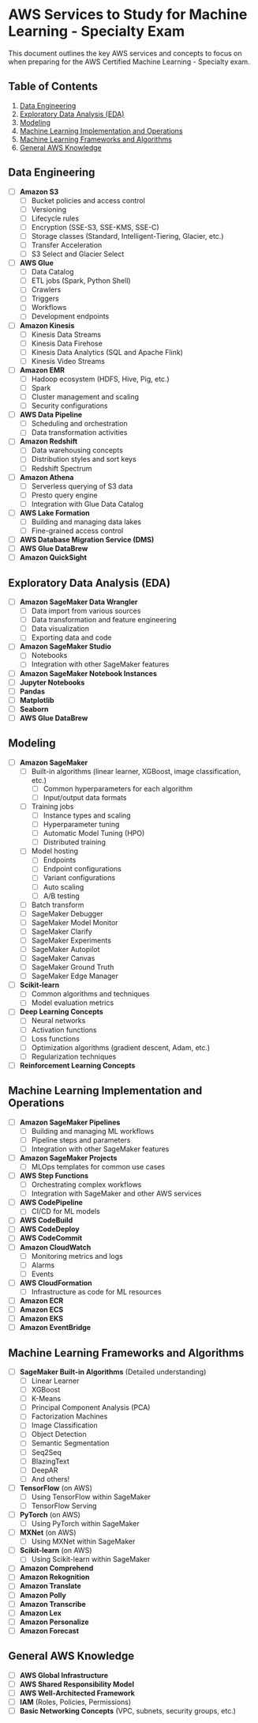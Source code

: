 # AWS Services to Study for Machine Learning - Specialty Exam

This document outlines the key AWS services and concepts to focus on when preparing for the AWS Certified Machine Learning - Specialty exam.

## Table of Contents

1.  [Data Engineering](#data-engineering)
2.  [Exploratory Data Analysis (EDA)](#exploratory-data-analysis-eda)
3.  [Modeling](#modeling)
4.  [Machine Learning Implementation and Operations](#machine-learning-implementation-and-operations)
5.  [Machine Learning Frameworks and Algorithms](#machine-learning-frameworks-and-algorithms)
6.  [General AWS Knowledge](#general-aws-knowledge)

## Data Engineering

- [ ] **Amazon S3**
  - [ ] Bucket policies and access control
  - [ ] Versioning
  - [ ] Lifecycle rules
  - [ ] Encryption (SSE-S3, SSE-KMS, SSE-C)
  - [ ] Storage classes (Standard, Intelligent-Tiering, Glacier, etc.)
  - [ ] Transfer Acceleration
  - [ ] S3 Select and Glacier Select
- [ ] **AWS Glue**
  - [ ] Data Catalog
  - [ ] ETL jobs (Spark, Python Shell)
  - [ ] Crawlers
  - [ ] Triggers
  - [ ] Workflows
  - [ ] Development endpoints
- [ ] **Amazon Kinesis**
  - [ ] Kinesis Data Streams
  - [ ] Kinesis Data Firehose
  - [ ] Kinesis Data Analytics (SQL and Apache Flink)
  - [ ] Kinesis Video Streams
- [ ] **Amazon EMR**
  - [ ] Hadoop ecosystem (HDFS, Hive, Pig, etc.)
  - [ ] Spark
  - [ ] Cluster management and scaling
  - [ ] Security configurations
- [ ] **AWS Data Pipeline**
  - [ ] Scheduling and orchestration
  - [ ] Data transformation activities
- [ ] **Amazon Redshift**
  - [ ] Data warehousing concepts
  - [ ] Distribution styles and sort keys
  - [ ] Redshift Spectrum
- [ ] **Amazon Athena**
  - [ ] Serverless querying of S3 data
  - [ ] Presto query engine
  - [ ] Integration with Glue Data Catalog
- [ ] **AWS Lake Formation**
  - [ ] Building and managing data lakes
  - [ ] Fine-grained access control
- [ ] **AWS Database Migration Service (DMS)**
- [ ] **AWS Glue DataBrew**
- [ ] **Amazon QuickSight**

## Exploratory Data Analysis (EDA)

- [ ] **Amazon SageMaker Data Wrangler**
  - [ ] Data import from various sources
  - [ ] Data transformation and feature engineering
  - [ ] Data visualization
  - [ ] Exporting data and code
- [ ] **Amazon SageMaker Studio**
  - [ ] Notebooks
  - [ ] Integration with other SageMaker features
- [ ] **Amazon SageMaker Notebook Instances**
- [ ] **Jupyter Notebooks**
- [ ] **Pandas**
- [ ] **Matplotlib**
- [ ] **Seaborn**
- [ ] **AWS Glue DataBrew**

## Modeling

- [ ] **Amazon SageMaker**
  - [ ] Built-in algorithms (linear learner, XGBoost, image classification, etc.)
    - [ ] Common hyperparameters for each algorithm
    - [ ] Input/output data formats
  - [ ] Training jobs
    - [ ] Instance types and scaling
    - [ ] Hyperparameter tuning
    - [ ] Automatic Model Tuning (HPO)
    - [ ] Distributed training
  - [ ] Model hosting
    - [ ] Endpoints
    - [ ] Endpoint configurations
    - [ ] Variant configurations
    - [ ] Auto scaling
    - [ ] A/B testing
  - [ ] Batch transform
  - [ ] SageMaker Debugger
  - [ ] SageMaker Model Monitor
  - [ ] SageMaker Clarify
  - [ ] SageMaker Experiments
  - [ ] SageMaker Autopilot
  - [ ] SageMaker Canvas
  - [ ] SageMaker Ground Truth
  - [ ] SageMaker Edge Manager
- [ ] **Scikit-learn**
  - [ ] Common algorithms and techniques
  - [ ] Model evaluation metrics
- [ ] **Deep Learning Concepts**
  - [ ] Neural networks
  - [ ] Activation functions
  - [ ] Loss functions
  - [ ] Optimization algorithms (gradient descent, Adam, etc.)
  - [ ] Regularization techniques
- [ ] **Reinforcement Learning Concepts**

## Machine Learning Implementation and Operations

- [ ] **Amazon SageMaker Pipelines**
  - [ ] Building and managing ML workflows
  - [ ] Pipeline steps and parameters
  - [ ] Integration with other SageMaker features
- [ ] **Amazon SageMaker Projects**
  - [ ] MLOps templates for common use cases
- [ ] **AWS Step Functions**
  - [ ] Orchestrating complex workflows
  - [ ] Integration with SageMaker and other AWS services
- [ ] **AWS CodePipeline**
  - [ ] CI/CD for ML models
- [ ] **AWS CodeBuild**
- [ ] **AWS CodeDeploy**
- [ ] **AWS CodeCommit**
- [ ] **Amazon CloudWatch**
  - [ ] Monitoring metrics and logs
  - [ ] Alarms
  - [ ] Events
- [ ] **AWS CloudFormation**
  - [ ] Infrastructure as code for ML resources
- [ ] **Amazon ECR**
- [ ] **Amazon ECS**
- [ ] **Amazon EKS**
- [ ] **Amazon EventBridge**

## Machine Learning Frameworks and Algorithms

- [ ] **SageMaker Built-in Algorithms** (Detailed understanding)
  - [ ] Linear Learner
  - [ ] XGBoost
  - [ ] K-Means
  - [ ] Principal Component Analysis (PCA)
  - [ ] Factorization Machines
  - [ ] Image Classification
  - [ ] Object Detection
  - [ ] Semantic Segmentation
  - [ ] Seq2Seq
  - [ ] BlazingText
  - [ ] DeepAR
  - [ ] And others!
- [ ] **TensorFlow** (on AWS)
  - [ ] Using TensorFlow within SageMaker
  - [ ] TensorFlow Serving
- [ ] **PyTorch** (on AWS)
  - [ ] Using PyTorch within SageMaker
- [ ] **MXNet** (on AWS)
  - [ ] Using MXNet within SageMaker
- [ ] **Scikit-learn** (on AWS)
  - [ ] Using Scikit-learn within SageMaker
- [ ] **Amazon Comprehend**
- [ ] **Amazon Rekognition**
- [ ] **Amazon Translate**
- [ ] **Amazon Polly**
- [ ] **Amazon Transcribe**
- [ ] **Amazon Lex**
- [ ] **Amazon Personalize**
- [ ] **Amazon Forecast**

## General AWS Knowledge

- [ ] **AWS Global Infrastructure**
- [ ] **AWS Shared Responsibility Model**
- [ ] **AWS Well-Architected Framework**
- [ ] **IAM** (Roles, Policies, Permissions)
- [ ] **Basic Networking Concepts** (VPC, subnets, security groups, etc.)
